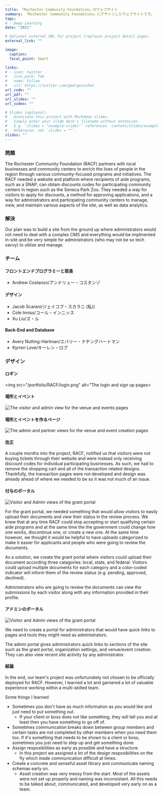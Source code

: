 ```yaml
---
title: 「Rochester Community Foundation」のウェブサイト
summary: 「Rochester Community Foundation」にデザインしたウェブサイトです。
tags:
# - Deep Learning
date: "2021"

# Optional external URL for project (replaces project detail page).
external_link: ""

image:
  caption: 
  focal_point: Smart

links:
# - icon: twitter
#   icon_pack: fab
#   name: Follow
#   url: https://twitter.com/georgecushen
url_code: ""
url_pdf: ""
url_slides: ""
url_video: ""

# Slides (optional).
#   Associate this project with Markdown slides.
#   Simply enter your slide deck's filename without extension.
#   E.g. `slides = "example-slides"` references `content/slides/example-slides.md`.
#   Otherwise, set `slides = ""`.
slides: ""
---
```

<h3>問題</h3>
The Rochester Community Foundation (RACF) partners with local businesses and community centers to enrich the lives of people in the region through various community-focused programs and initiatives. The RACF needed a website and platform where recipients of aide programs, such as a SNAP, can obtain discounts codes for participating community centers in region such as the Seneca Park Zoo. They needed a way for visitors to apply for discounts, a method for approving applications, and a way for administrators and participating community centers to manage, view, and maintain various aspects of the site, as well as data analytics.

<h3>解決</h3>

Our plan was to build a site from the ground up where administrators would not need to deal with a complex CMS and everything would be implmented in-site and be very simple for administrators (who may not be so tech savvy) to utilize and manage.

<h3>チーム</h3>

<h4>フロントエンドプログラミーと班長</h4>

  - Andrew Costanzo/アンドリュー・コスタンゾ

<h4>デザイン</h4>

  - Jacob Scarani/ジェイコブ・スカラニ (私))
  - Cole Inniss/コール・インニッス
  - Xu Liu/ズ・ル

<h4>Back-End and Database</h4>

  - Avery Nutting-Hartman/エバリー・ナチングハートマン
  - Kyrren Love/キーレン・ロブ

<h3>デザイン</h3>

<h4>ロギン</h4>

<img src="/portfolio/RACF/login.png" alt="The login and sign up pages>

<h4>場所とイベント</h4>

<img src="/portfolio/RACF/event-venue.png" alt="The visitor and admin view for the venue and events pages">

<h4>場所とイベントを作るページ</h4>

<img src="/portfolio/RACF/create.png" alt="The admin and partner views for the venue and event creation pages">

<h4>改正</h4>

A couple months into the project, RACF, notified us that visitors were not buying tickets through their website and were instead only receiving discount codes for individual participating businesses. As such, we had to remove the shopping cart and all of the transaction related designs. Thankfully, the transaction pages were not developed and design was already ahead of where we needed to be so it was not much of an issue.

<h4>付与のポータル</h4>

<img src="/portfolio/RACF/grant.png" alt="Visitor and Admin views of the grant portal">

For the grant portal, we needed something that would allow visitors to easily upload their documents and view their status in the review process. We knew that at any time RACF could stop accepting or start qualifying certain aide programs and at the same time the the government could change how one works, discontinue one, or create a new one. At the same time however, we thought it would be helpful to have uploads categorized to make it easier for applicants and people who were going to review the documents.

As a solution, we create the grant portal where visitors could upload their document according three catagories: local, state, and federal. Visitors could upload multiple documents for each category and a color-coded indicator will inform them of the review status (e.g. pending, approved, declined).

Administrators who are going to review the documents can view the submissions by each visitor along with any information provided in their profile.

<h4> アドミンのポータル</h4>

<img src="/portfolio/RACF/admin.png" alt="Visitor and Admin views of the grant portal">

We need to create a portal for administrators that would have quick links to pages and tools they might need as administrators.

The admin portal gives administrators quick links to sections of the site such as the grant portal, organization settings, and venue/event creation. They can also view recent site activity by any administrator.

<h4>結論</h4>

In the end, our team's project was unfortunately not chosen to be officially deployed for RACF. However, I learned a lot and garnered a lot of valuable experience working within a multi-skilled team. 

Some things I learned
- Sometimes you don't have as much information as you would like and just need to put something out. 
  - If your client or boss does not like something, they will tell you and at least then you have something to go off of.
- Sometimes communication breaks down between group members and certain tasks are not completed by other members when you need them too. If it's something that needs to be shown to a client or boss, sometimes you just need to step up and get something done.
- Assign resposibilities as early as possible and have a structure. 
  - In this project we assigned a lot of the design resposibilities on the fly which made communication difficult at times.
- Create a concrete and senseful asset library and communicate naming schemas early on. 
  - Asset creation was very messy from the start. Most of the assets were not set up properly and naming was inconsistant. All this needs to be talked about, communicated, and developed very early on as a team.